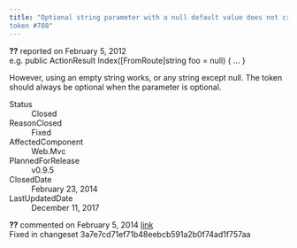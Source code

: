 ```yaml
---
title: "Optional string parameter with a null default value does not create an optional
token #708"
---
```

<div class="issue-report">
   <div class="issue-header"><b>??</b> reported on 
      <time datetime="2012-02-05T12:22:28.07-08:00" title="2012-02-05T12:22:28.07-08:00">February 5, 2012</time>
   </div>
   <div class="issue-message" markdown="1">e.g. 
public ActionResult Index([FromRoute]string foo = null) { 
   ...
}

However, using an empty string works, or any string except null.
The token should always be optional when the parameter is optional.
      
   </div>
   <div class="issue-footer">
      <dl>
         <dt>Status</dt>
         <dd>Closed</dd>
         <dt>ReasonClosed</dt>
         <dd>Fixed</dd>
         <dt>AffectedComponent</dt>
         <dd>Web.Mvc</dd>
         <dt>PlannedForRelease</dt>
         <dd>v0.9.5</dd>
         <dt>ClosedDate</dt>
         <dd>
            <time datetime="2014-02-23T19:01:31.667-08:00" title="2014-02-23T19:01:31.667-08:00">February 23, 2014</time>
         </dd>
         <dt>LastUpdatedDate</dt>
         <dd>
            <time datetime="2017-12-11T02:15:56.247-08:00" title="2017-12-11T02:15:56.247-08:00">December 11, 2017</time>
         </dd>
      </dl>
   </div>
</div>
<div id="post132732" class="issue-comment">
   <div class="issue-header"><b>??</b> commented on 
      <time datetime="2014-02-05T11:42:29.853-08:00" title="2014-02-05T11:42:29.853-08:00">February 5, 2014</time> <a href="#132732" class="post-link">link</a></div>
   <div class="issue-message" markdown="1">Fixed in changeset 3a7e7cd71ef71b48eebcb591a2b0f74ad1f757aa
      
   </div>
</div>